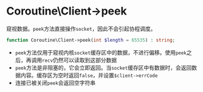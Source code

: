 # Coroutine\Client->peek

窥视数据。`peek`方法直接操作`socket`，因此不会引起协程调度。

```php
function Coroutine\Client->peek(int $length = 65535) : string;
```

* `peek`方法仅用于窥视内核`socket`缓存区中的数据，不进行偏移。使用`peek`之后，再调用`recv`仍然可以读取到这部分数据
* `peek`方法是非阻塞的，它会立即返回。当`socket`缓存区中有数据时，会返回数据内容。缓存区为空时返回`false`，并设置`$client->errCode`
* 连接已被关闭`peek`会返回空字符串
